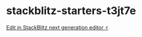 # stackblitz-starters-t3jt7e

[Edit in StackBlitz next generation editor ⚡️](https://stackblitz.com/~/github.com/ChristianE707/stackblitz-starters-t3jt7e)